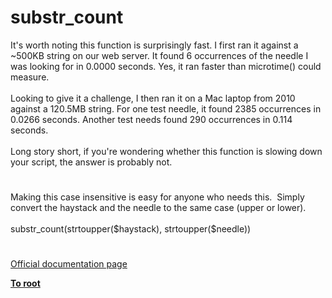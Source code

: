 # substr_count




<div class="phpcode"><span class="html">
It&apos;s worth noting this function is surprisingly fast. I first ran it against a ~500KB string on our web server. It found 6 occurrences of the needle I was looking for in 0.0000 seconds. Yes, it ran faster than microtime() could measure.<br><br>Looking to give it a challenge, I then ran it on a Mac laptop from 2010 against a 120.5MB string. For one test needle, it found 2385 occurrences in 0.0266 seconds. Another test needs found 290 occurrences in 0.114 seconds.<br><br>Long story short, if you&apos;re wondering whether this function is slowing down your script, the answer is probably not.</span>
</div>
  

#


<div class="phpcode"><span class="html">
Making this case insensitive is easy for anyone who needs this.&#xA0; Simply convert the haystack and the needle to the same case (upper or lower).<br><br>substr_count(strtoupper($haystack), strtoupper($needle))</span>
</div>
  

#

[Official documentation page](https://www.php.net/manual/en/function.substr-count.php)

**[To root](/README.md)**